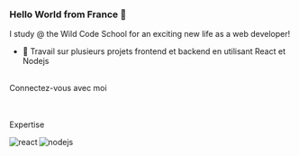 ### Hello World from France 👋 

I study @ the Wild Code School for an exciting new life as a web developer!

- 🔭 Travail sur plusieurs projets frontend et backend en utilisant React et Nodejs 
<br>
Connectez-vous avec moi
<br>
<a href="https://www.linkedin.com/in/benvenuti-ludivine-525233109/"<img align="left" alt="linked-in" src="https://img.shields.io/badge/linkedin-%230077B5.svg?&style=for-the-badge&logo=linkedin&logoColor=white" /></a>

<br> 
<br>

Expertise 

<img align="left" alt="react" src="https://img.shields.io/badge/react%20-%2320232a.svg?&style=for-the-badge&logo=react&logoColor=%2361DAFB" />
<img align="left" alt="nodejs" src="https://img.shields.io/badge/node.js%20-%2343853D.svg?&style=for-the-badge&logo=node.js&logoColor=white" />
<br> 
<br>
